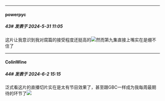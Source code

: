 ﻿
*****

####  powerpyc  
##### 43#       发表于 2024-5-31 11:05

这片让我意识到我对腐篇的接受程度还挺高的<img src="https://static.saraba1st.com/image/smiley/face2017/049.png" referrerpolicy="no-referrer">然而第九集直接上嘴实在是绷不住了


*****

####  ColinWine  
##### 44#       发表于 2024-6-2 15:15

泛式看这片的直播切片实在是太有节目效果了，甚至跟GBC一样成为我每周最期待的环节了<img src="https://static.saraba1st.com/image/smiley/face2017/049.png" referrerpolicy="no-referrer">

